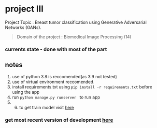 # project III
Project Topic : Breast tumor classification using Generative Adversarial Networks (GANs).
> Domain of the project : Biomedical Image Processing (14)
### currents state - done with most of the part

## notes
1. use of python 3.8 is reccomended(as 3.9 not tested)
2. use of virtual environment reccomended.
3. install requirements.txt using ```pip install -r requirements.txt``` before using the app
4. run ```python manage.py runserver ``` to run app
5. 6. to get train model visit [here](https://github.com/tirtharajsinha/Breast_cancer_detection_with_GAN/blob/main/sub_code/breast_cancer_detection_with_ML.ipynb)

### get most recent version of development [here](https://github.com/tirtharajsinha/breast_cancer_detection_app.git)

